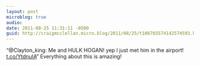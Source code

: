 ```yaml
---
layout: post
microblog: true
audio: 
date: 2011-08-25 11:31:11 -0500
guid: http://craigmcclellan.micro.blog/2011/08/25/t106765574142574593.html
---
```

“@Clayton_king: Me and HULK HOGAN!   yep I just met him in the airport! [t.co/YtdnuIA](http://t.co/YtdnuIA)” Everything about this is amazing!
